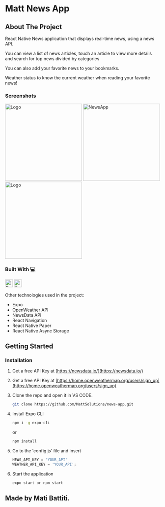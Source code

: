 # Matt News App

<!-- ABOUT THE PROJECT -->
## About The Project

<p> React Native News application that displays real-time news, using a news API. </p> 
<p> You can view a list of news articles, touch an article to view more details and search for top news divided by categories</p>
<p> You can also add your favorite news to your bookmarks.</p>
<p> Weather status to know the current weather when reading your favorite news!</p>

### Screenshots
<p float="left" padding: 10px;>
  <img src="https://github-production-user-asset-6210df.s3.amazonaws.com/107211461/277727771-86a8e073-4f77-4e80-a272-605ab4c76875.png" alt="Logo" width="250">
  <img src="https://github-production-user-asset-6210df.s3.amazonaws.com/107211461/277728191-11c8f0b4-c394-47fd-8ed2-60ced38bc602.png" alt="NewsApp" width="250">
  <img src="https://github-production-user-asset-6210df.s3.amazonaws.com/107211461/277732903-618eb34c-92a2-4fda-9cf5-014615dfc94e.png" alt="Logo" width="250">
</p>

### Built With 💻
<p>
<img src="https://img.shields.io/badge/React Native-282C34?logo=react&logoColor=61DAFB" alt="React Native logo" title="React Native" height="25" />
<img src="https://img.shields.io/badge/TypeScript-282C34?logo=typescript&logoColor=3178C6" alt="TypeScript logo" title="TypeScript" height="25" />

Other technologies used in the project:
*   Expo
*   OpenWeather API
*   NewsData API
*   React Navigation
*   React Native Paper
*   React Native Async Storage
</p>


<!-- GETTING STARTED -->
## Getting Started

### Installation

1. Get a free API Key at [https://newsdata.io/](https://newsdata.io/)
2. Get a free API Key at [https://home.openweathermap.org/users/sign_up](https://home.openweathermap.org/users/sign_up)


3. Clone the repo and open it in VS CODE. 

   ```sh
   git clone https://github.com/MattSolutions/news-app.git
   ```
4. Install Expo CLI

   ```sh
   npm i -g expo-cli 
   ```
   or 
      ```sh
   npm install
   ```
5. Go to the 'config.js' file and insert

   ```js
   NEWS_API_KEY = 'YOUR_API'
   WEATHER_API_KEY = 'YOUR_API';
   ```
   
6. Start the application

   ```js
   expo start or npm start
   ```
<!-- LICENSE -->
## Made by Mati Battiti. 
